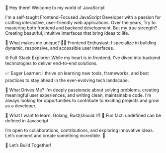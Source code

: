 👋 Hey there! Welcome to my world of JavaScript

I'm a self-taught Frontend-Focused JavaScript Developer with a passion for crafting interactive, user-friendly web applications. Over the years, Try to mastering both frontend and backend development. But my true strength? Creating beautiful, intuitive interfaces that bring ideas to life.

🚀 What makes me unique?
🧑‍💻 Frontend Enthusiast: I specialize in building dynamic, responsive, and accessible user interfaces.

🌐 Full-Stack Explorer: While my heart is in frontend, I’ve dived into backend technologies to deliver end-to-end solutions.

📈 Eager Learner: I thrive on learning new tools, frameworks, and best practices to stay ahead in the ever-evolving tech landscape.

🌟 What Drives Me?
I'm deeply passionate about solving problems, creating meaningful user experiences, and writing clean, maintainable code. I’m always looking for opportunities to contribute to exciting projects and grow as a developer.

👀   What I want to learn: Golang, Rust(should I?)
👾   Fun fact: undefined can be defined in Javascript.

I’m open to collaborations, contributions, and exploring innovative ideas. Let’s connect and create something incredible. 🚀
   
🤝 Let’s Build Together!
